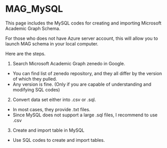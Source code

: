 # MAG_MySQL

This page includes the MySQL codes for creating and importing Microsoft Academic Graph Schema.

For those who does not have Azure server account, this will allow you to launch MAG schema in your local computer.

Here are the steps.

1. Search Microsoft Academic Graph zenedo in Google.
- You can find list of zenedo repository, and they all differ by the version of which they pulled.
- Any version is fine. (Only if you are capable of understanding and modifying SQL codes)

2. Convert data set either into .csv or .sql.
- In most cases, they provide .txt files.
- Since MySQL does not support a large .sql files, I recommend to use .csv

3. Create and import table in MySQL
- Use SQL codes to create and import tables.

